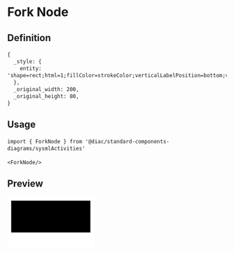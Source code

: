 # Fork Node

## Definition

```
{
  _style: { 
    entity: 'shape=rect;html=1;fillColor=strokeColor;verticalLabelPosition=bottom;verticalAlignment=top;',
  },
  _original_width: 200,
  _original_height: 80,
}
```

## Usage

```
import { ForkNode } from '@diac/standard-components-diagrams/sysmlActivities'

<ForkNode/>
```

## Preview

<img src="./fork-node.png" width="200"/>
